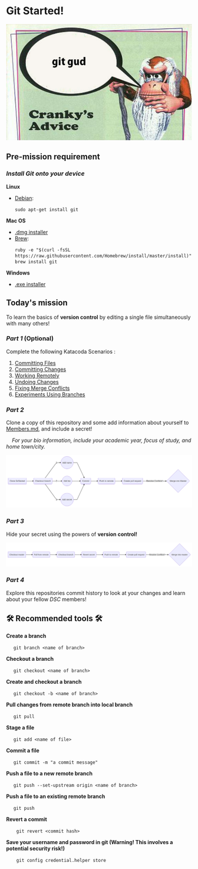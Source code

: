 
# Git Started!

![Cranky's Advice](crankys_advice.png)

## Pre-mission requirement

### _Install Git onto your device_
**Linux**
- [Debian](https://www.debian.org/):
	```
	sudo apt-get install git
	```
**Mac OS**
- [.dmg installer](https://sourceforge.net/projects/git-osx-installer/files/)
- [Brew](https://brew.sh/):
	```
	ruby -e "$(curl -fsSL https://raw.githubusercontent.com/Homebrew/install/master/install)"
	brew install git
	```
**Windows**
- [.exe installer](https://gitforwindows.org/)

## Today's mission
To learn the basics of **version control** by editing a single file simultaneously with many others!

### _Part 1_ (Optional)
Complete the following Katacoda Scenarios :
1. [Committing Files](https://www.katacoda.com/courses/git/1)
2. [Committing Changes](https://www.katacoda.com/courses/git/2)
3. [Working Remotely](https://www.katacoda.com/courses/git/3)
4. [Undoing Changes](https://www.katacoda.com/courses/git/4)
5. [Fixing Merge Conflicts](https://www.katacoda.com/courses/git/5)
6. [Experiments Using Branches](https://www.katacoda.com/courses/git/6)


### _Part  2_
Clone a copy of this repository and some add information about yourself to [Members.md](https://github.com/DSC-MtA/Git-Started), and include a secret!

 &nbsp;&nbsp;&nbsp;&nbsp;_For your bio information, include your academic year, focus of study, and home town/city._

![FlowChart1](FlowChart1.png)

### _Part 3_

Hide your secret using the powers of **version control!**

![FlowChart2](FlowChart2.png)

### _Part 4_
Explore this repositories commit history to look at your changes and learn about your fellow _DSC_ members!

## 🛠️ Recommended  tools 🛠️

**Create a branch**

&nbsp;&nbsp;&nbsp;&nbsp; `git branch <name of branch>`

**Checkout a branch**

&nbsp;&nbsp;&nbsp;&nbsp; `git checkout <name of branch>`

**Create and checkout a branch**

&nbsp;&nbsp;&nbsp;&nbsp; `git checkout -b <name of branch>`

**Pull changes from remote branch into local branch**

&nbsp;&nbsp;&nbsp;&nbsp; `git pull`

**Stage a file**

&nbsp;&nbsp;&nbsp;&nbsp; `git add <name of file>`

**Commit a file**

&nbsp;&nbsp;&nbsp;&nbsp; `git commit -m "a commit message"`

**Push a file to a new remote branch**

&nbsp;&nbsp;&nbsp;&nbsp; `git push --set-upstream origin <name of branch>`

**Push a file to an existing remote branch**

&nbsp;&nbsp;&nbsp;&nbsp; `git push`

**Revert a commit**

&nbsp;&nbsp;&nbsp;&nbsp; &nbsp;&nbsp;`git revert <commit hash>`

**Save your username and password in git (Warning! This involves a potential security risk!)**

&nbsp;&nbsp;&nbsp;&nbsp; &nbsp;&nbsp;`git config credential.helper store`
